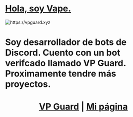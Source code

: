 
<h1><a href="https://vpguard.xyz/vape" target="_blank">Hola, soy Vape. </a></h1>
<img alt="https://vpguard.xyz" src="https://media.discordapp.net/attachments/998338855629488289/1036427106156032061/vapebanner.png">
<br>
<h1>Soy desarrollador de bots de Discord. Cuento con un bot verifcado llamado VP Guard. Proximamente tendre más proyectos.</h1>
<h1><center><a href="https://vpguard.xyz" target="_blank">VP Guard</a> | <a href="https://vpguard.xyz/vape" target="_blank">Mi página</a></center></h1>
